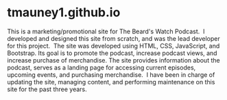 # tmauney1.github.io
This is a marketing/promotional site for The Beard's Watch Podcast.  I developed and designed this site from scratch, and was the lead developer for this project.  The site was developed using HTML, CSS, JavaScript, and Bootstrap. Its goal is to promote the podcast, increase podcast views, and increase purchase of merchandise. The site provides information about the podcast, serves as a landing page for accessing current episodes, upcoming events, and purchasing merchandise.  I have been in charge of updating the site, managing content, and performing maintenance on this site for the past three years.
